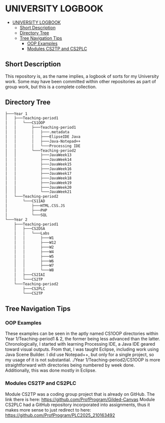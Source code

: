 # UNIVERSITY LOGBOOK
- [UNIVERSITY LOGBOOK](#university-logbook)
  * [Short Description](#short-description)
  * [Directory Tree](#directory-tree)
  * [Tree Navigation Tips](#tree-navigation-tips)
    + [OOP Examples](#oop-examples)
    + [Modules CS2TP and CS2PLC](#modules-cs2tp-and-cs2plc)
## Short Description
This repository is, as the name implies, a logbook of sorts for my University work. Some may have been committed within other repositories as part of group work, but this is a complete collection.
## Directory Tree
```bash
├───Year 1
│   ├───Teaching-period1
│   │   └───CS1OOP
│   │       ├───Teaching-period1
│   │       │   ├───.metadata
│   │       │   ├───ElipseIDE Java
│   │       │   ├───Java-Notepad++
│   │       │   └───Processing IDE
│   │       └───Teaching-period2
│   │           ├───JavaWeek13
│   │           ├───JavaWeek14
│   │           ├───JavaWeek15
│   │           ├───JavaWeek16
│   │           ├───JavaWeek17
│   │           ├───JavaWeek18
│   │           ├───JavaWeek19
│   │           ├───JavaWeek20
│   │           └───JavaWeek21
│   └───Teaching-period2
│       └───CS1IAD
│           ├───HTML.CSS.JS
│           ├───PHP
│           └───SQL
└───Year 2
    ├───Teaching-period1
    │   ├───CS2DSA
    │   │   └───Labs
    │   │       ├───W1
    │   │       ├───W12
    │   │       ├───W2
    │   │       ├───W4
    │   │       ├───W5
    │   │       ├───W6
    │   │       ├───W7
    │   │       └───W8
    │   ├───CS2IAI
    │   └───CS2TP
    └───Teaching-period2
        ├───CS2PLC
        └───CS2TP
```
## Tree Navigation Tips
### OOP Examples
These examples can be seen in the aptly named CS1OOP directories within Year 1/Teaching-period1 & 2, the former being less advanced than the latter.
Chronologically, I started with learning Processing IDE, a Java IDE geared toward visual outputs.
From that, I was taught Eclipse, including work using Java Scene Builder.
I did use Notepad++, but only for a single project, so my usage of it is not substantial.
./Year 1/Teaching-period2/CS1OOP is more straightforward with directories being numbered by week done. Additionally, this was done mostly in Eclipse.
### Modules CS2TP and CS2PLC
Module CS2TP was a coding group project that is already on GitHub.
The link there is here: <a name="CS2TP-link" href="https://github.com/ProfProgram/Gilded-Canvas">https://github.com/ProfProgram/Gilded-Canvas</a>
Module CS2PLC had a GitHub repository incorporated into assignments, thus it makes more sense to just redirect to here: <a name="CS2PLC-link" href="https://github.com/ProfProgram/PLC2025_210163492">https://github.com/ProfProgram/PLC2025_210163492</a>